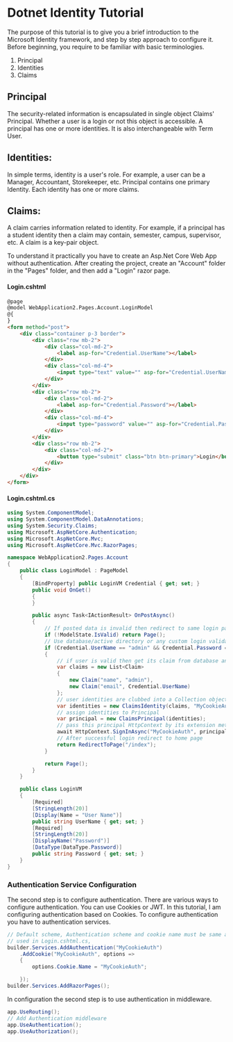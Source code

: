 # Dotnet Identity Tutorial
The purpose of this tutorial is to give you a brief introduction to the Microsoft Identity framework, and step by step approach to configure it. Before beginning, you require to be familiar with basic terminologies.
1. Principal
2. Identities
3. Claims

## Principal
The security-related information is encapsulated in single object  Claims' Principal. Whether a user is a login or not this object is accessible. A principal has one or more identities. It is also interchangeable with Term User.

## Identities:
In simple terms, identity is a user's role. For example, a user can be a Manager, Accountant, Storekeeper, etc. Principal contains one primary Identity. Each identity has one or more claims.

## Claims:
A claim carries information related to identity. For example, if a principal has a student identity then a claim may contain, semester, campus, supervisor, etc. A claim is a key-pair object.


To understand it practically you have to create an Asp.Net Core Web App without authentication.
After creating the project, create an "Account" folder in the "Pages" folder, and then add a "Login" razor page.
#### Login.cshtml
```html
@page
@model WebApplication2.Pages.Account.LoginModel
@{
}
<form method="post">
	<div class="container p-3 border">
		<div class="row mb-2">
			<div class="col-md-2">
				<label asp-for="Credential.UserName"></label>
			</div>
			<div class="col-md-4">
				<input type="text" value="" asp-for="Credential.UserName" class="form-control" />
			</div>
		</div>
		<div class="row mb-2">
			<div class="col-md-2">
				<label asp-for="Credential.Password"></label>
			</div>
			<div class="col-md-4">
				<input type="password" value="" asp-for="Credential.Password" class="form-control" />
			</div>
		</div>
		<div class="row mb-2">
			<div class="col-md-2">
				<button type="submit" class="btn btn-primary">Login</button>
			</div>
		</div>
	</div>
</form>

```
#### Login.cshtml.cs
```csharp
using System.ComponentModel;
using System.ComponentModel.DataAnnotations;
using System.Security.Claims;
using Microsoft.AspNetCore.Authentication;
using Microsoft.AspNetCore.Mvc;
using Microsoft.AspNetCore.Mvc.RazorPages;

namespace WebApplication2.Pages.Account
{
	public class LoginModel : PageModel
	{
		[BindProperty] public LoginVM Credential { get; set; }
		public void OnGet()
		{
		}

		public async Task<IActionResult> OnPostAsync()
		{
			// If posted data is invalid then redirect to same login page
			if (!ModelState.IsValid) return Page();
			// Use database/active directory or any custom login validation code here
			if (Credential.UserName == "admin" && Credential.Password == "admin")
			{
				// if user is valid then get its claim from database and set its claim
				var claims = new List<Claim>
				{
					new Claim("name", "admin"),
					new Claim("email", Credential.UserName)
				};
				// user identities are clubbed into a Collection object name "MyCookiesAuth"
				var identities = new ClaimsIdentity(claims, "MyCookieAuth");
				// assign identities to Principal
				var principal = new ClaimsPrincipal(identities);
				// pass this principal HttpContext by its extension method SignInAsync
				await HttpContext.SignInAsync("MyCookieAuth", principal);
				// After successful login redirect to home page
				return RedirectToPage("/index");
			}

			return Page();
		}
	}

	public class LoginVM
	{
		[Required]
		[StringLength(20)]
		[Display(Name = "User Name")]
		public string UserName { get; set; }
		[Required]
		[StringLength(20)]
		[DisplayName("Password")]
		[DataType(DataType.Password)]
		public string Password { get; set; }
	}
}


```


### Authentication Service Configuration
The second step is to configure authentication. There are various ways to configure authentication. You can use Cookies or  JWT. In this tutorial, I am configuring authentication based on Cookies.
To configure authentication you have to authentication services.
```csharp
// Default scheme, Authentication scheme and cookie name must be same as identities name
// used in Login.cshtml.cs,  
builder.Services.AddAuthentication("MyCookieAuth")
	.AddCookie("MyCookieAuth", options =>
	{
		options.Cookie.Name = "MyCookieAuth";

	});
builder.Services.AddRazorPages();
```

In configuration the second step is to use authentication in middleware.
```csharp
app.UseRouting();
// Add Authentication middleware 
app.UseAuthentication();
app.UseAuthorization();
```
